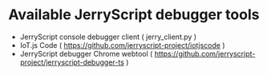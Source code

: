 # Available JerryScript debugger tools

  - JerryScript console debugger client ( jerry_client.py )
  - IoT.js Code ( https://github.com/jerryscript-project/iotjscode )
  - JerryScript debugger Chrome webtool ( https://github.com/jerryscript-project/jerryscript-debugger-ts )
